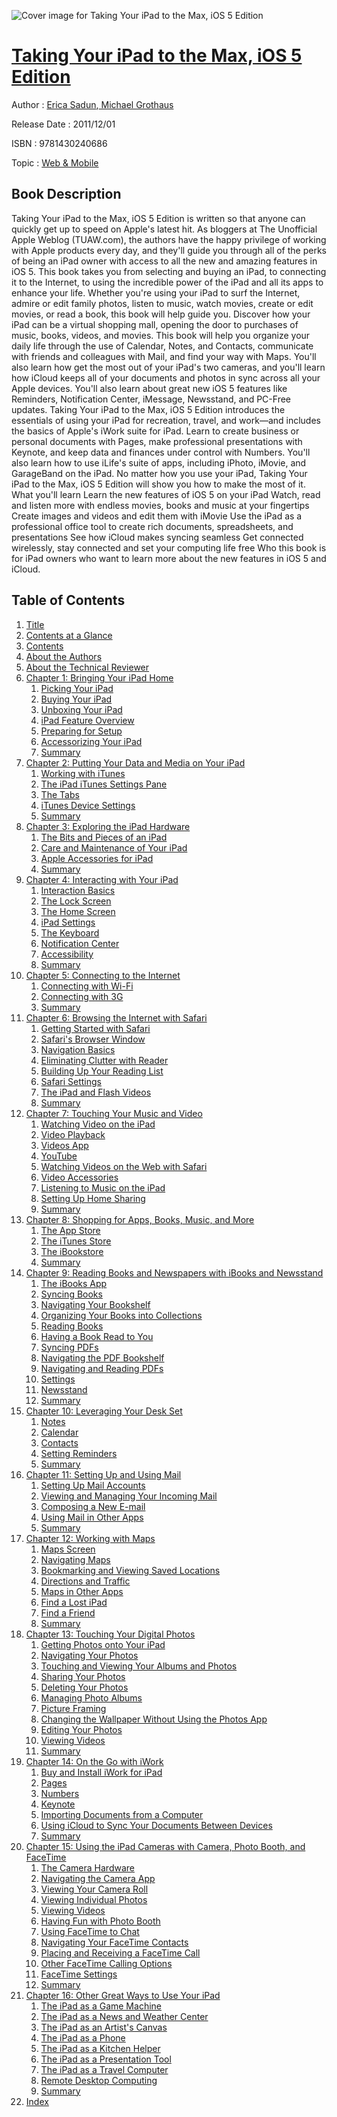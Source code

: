 ![Cover image for Taking Your iPad to the Max, iOS 5 Edition](https://imgdetail.ebookreading.net/cover/cover/web_mobile/EB9781430240686.jpg)

[Taking Your iPad to the Max, iOS 5 Edition](https://ebookreading.net/view/book/Taking+Your+iPad+to+the+Max%2C+iOS+5+Edition-EB9781430240686_1.html "Taking Your iPad to the Max, iOS 5 Edition")
====================================================================================================================

Author : [Erica Sadun](https://ebookreading.net/search/author/Erica+Sadun),[ Michael Grothaus](https://ebookreading.net/search/author/+Michael+Grothaus)

Release Date : 2011/12/01

ISBN : 9781430240686

Topic : [Web & Mobile](https://ebookreading.net/search/category/web-mobile)

Book Description
-----------------

Taking Your iPad to the Max, iOS 5 Edition is written so that anyone can quickly get up to speed on Apple's latest hit. As bloggers at The Unofficial Apple Weblog (TUAW.com), the authors have the happy privilege of working with Apple products every day, and they'll guide you through all of the perks of being an iPad owner with access to all the new and amazing features in iOS 5. This book takes you from selecting and buying an iPad, to connecting it to the Internet, to using the incredible power of the iPad and all its apps to enhance your life.
Whether you're using your iPad to surf the Internet, admire or edit family photos, listen to music, watch movies, create or edit movies, or read a book, this book will help guide you. Discover how your iPad can be a virtual shopping mall, opening the door to purchases of music, books, videos, and movies. This book will help you organize your daily life through the use of Calendar, Notes, and Contacts, communicate with friends and colleagues with Mail, and find your way with Maps. You'll also learn how get the most out of your iPad's two cameras, and you'll learn how iCloud keeps all of your documents and photos in sync across all your Apple devices. You'll also learn about great new iOS 5 features like Reminders, Notification Center, iMessage, Newsstand, and PC-Free updates.
Taking Your iPad to the Max, iOS 5 Edition introduces the essentials of using your iPad for recreation, travel, and work—and includes the basics of Apple's iWork suite for iPad. Learn to create business or personal documents with Pages, make professional presentations with Keynote, and keep data and finances under control with Numbers. You'll also learn how to use iLife's suite of apps, including iPhoto, iMovie, and GarageBand on the iPad.
No matter how you use your iPad, Taking Your iPad to the Max, iOS 5 Edition will show you how to make the most of it.
What you'll learn
Learn the new features of iOS 5 on your iPad
Watch, read and listen more with endless movies, books and music at your fingertips
Create images and videos and edit them with iMovie
Use the iPad as a professional office tool to create rich documents, spreadsheets, and presentations
See how iCloud makes syncing seamless
Get connected wirelessly, stay connected and set your computing life free
Who this book is for
iPad owners who want to learn more about the new features in iOS 5 and iCloud.
              
Table of Contents
-----------------

1. [Title](https://ebookreading.net/view/book/Taking+Your+iPad+to+the+Max%2C+iOS+5+Edition-EB9781430240686_2.html)
1. [Contents at a Glance](https://ebookreading.net/view/book/Taking+Your+iPad+to+the+Max%2C+iOS+5+Edition-EB9781430240686_4.html)
1. [Contents](https://ebookreading.net/view/book/Taking+Your+iPad+to+the+Max%2C+iOS+5+Edition-EB9781430240686_5.html)
1. [About the Authors](https://ebookreading.net/view/book/Taking+Your+iPad+to+the+Max%2C+iOS+5+Edition-EB9781430240686_6.html)
1. [About the Technical Reviewer](https://ebookreading.net/view/book/Taking+Your+iPad+to+the+Max%2C+iOS+5+Edition-EB9781430240686_7.html)
1. [Chapter 1: Bringing Your iPad Home](https://ebookreading.net/view/book/Taking+Your+iPad+to+the+Max%2C+iOS+5+Edition-EB9781430240686_8.html#ch1)
    1. [Picking Your iPad](https://ebookreading.net/view/book/Taking+Your+iPad+to+the+Max%2C+iOS+5+Edition-EB9781430240686_8.html#s000-000)
    1. [Buying Your iPad](https://ebookreading.net/view/book/Taking+Your+iPad+to+the+Max%2C+iOS+5+Edition-EB9781430240686_8.html#s006-006)
    1. [Unboxing Your iPad](https://ebookreading.net/view/book/Taking+Your+iPad+to+the+Max%2C+iOS+5+Edition-EB9781430240686_8.html#s009-009)
    1. [iPad Feature Overview](https://ebookreading.net/view/book/Taking+Your+iPad+to+the+Max%2C+iOS+5+Edition-EB9781430240686_8.html#s010-010)
    1. [Preparing for Setup](https://ebookreading.net/view/book/Taking+Your+iPad+to+the+Max%2C+iOS+5+Edition-EB9781430240686_8.html#s011-011)
    1. [Accessorizing Your iPad](https://ebookreading.net/view/book/Taking+Your+iPad+to+the+Max%2C+iOS+5+Edition-EB9781430240686_8.html#s015-015)
    1. [Summary](https://ebookreading.net/view/book/Taking+Your+iPad+to+the+Max%2C+iOS+5+Edition-EB9781430240686_8.html#s016-016)
1. [Chapter 2: Putting Your Data and Media on Your iPad](https://ebookreading.net/view/book/Taking+Your+iPad+to+the+Max%2C+iOS+5+Edition-EB9781430240686_9.html#ch2)
    1. [Working with iTunes](https://ebookreading.net/view/book/Taking+Your+iPad+to+the+Max%2C+iOS+5+Edition-EB9781430240686_9.html#s017-017)
    1. [The iPad iTunes Settings Pane](https://ebookreading.net/view/book/Taking+Your+iPad+to+the+Max%2C+iOS+5+Edition-EB9781430240686_9.html#s018-018)
    1. [The Tabs](https://ebookreading.net/view/book/Taking+Your+iPad+to+the+Max%2C+iOS+5+Edition-EB9781430240686_9.html#s022-022)
    1. [iTunes Device Settings](https://ebookreading.net/view/book/Taking+Your+iPad+to+the+Max%2C+iOS+5+Edition-EB9781430240686_9.html#s034-034)
    1. [Summary](https://ebookreading.net/view/book/Taking+Your+iPad+to+the+Max%2C+iOS+5+Edition-EB9781430240686_9.html#s036-036)
1. [Chapter 3: Exploring the iPad Hardware](https://ebookreading.net/view/book/Taking+Your+iPad+to+the+Max%2C+iOS+5+Edition-EB9781430240686_10.html#ch3)
    1. [The Bits and Pieces of an iPad](https://ebookreading.net/view/book/Taking+Your+iPad+to+the+Max%2C+iOS+5+Edition-EB9781430240686_10.html#s037-037)
    1. [Care and Maintenance of Your iPad](https://ebookreading.net/view/book/Taking+Your+iPad+to+the+Max%2C+iOS+5+Edition-EB9781430240686_10.html#s047-047)
    1. [Apple Accessories for iPad](https://ebookreading.net/view/book/Taking+Your+iPad+to+the+Max%2C+iOS+5+Edition-EB9781430240686_10.html#s050-050)
    1. [Summary](https://ebookreading.net/view/book/Taking+Your+iPad+to+the+Max%2C+iOS+5+Edition-EB9781430240686_10.html#s061-061)
1. [Chapter 4: Interacting with Your iPad](https://ebookreading.net/view/book/Taking+Your+iPad+to+the+Max%2C+iOS+5+Edition-EB9781430240686_11.html#ch4)
    1. [Interaction Basics](https://ebookreading.net/view/book/Taking+Your+iPad+to+the+Max%2C+iOS+5+Edition-EB9781430240686_11.html#s062-062)
    1. [The Lock Screen](https://ebookreading.net/view/book/Taking+Your+iPad+to+the+Max%2C+iOS+5+Edition-EB9781430240686_11.html#s065-065)
    1. [The Home Screen](https://ebookreading.net/view/book/Taking+Your+iPad+to+the+Max%2C+iOS+5+Edition-EB9781430240686_11.html#s066-066)
    1. [iPad Settings](https://ebookreading.net/view/book/Taking+Your+iPad+to+the+Max%2C+iOS+5+Edition-EB9781430240686_11.html#s070-070)
    1. [The Keyboard](https://ebookreading.net/view/book/Taking+Your+iPad+to+the+Max%2C+iOS+5+Edition-EB9781430240686_11.html#s071-071)
    1. [Notification Center](https://ebookreading.net/view/book/Taking+Your+iPad+to+the+Max%2C+iOS+5+Edition-EB9781430240686_11.html#s075-075)
    1. [Accessibility](https://ebookreading.net/view/book/Taking+Your+iPad+to+the+Max%2C+iOS+5+Edition-EB9781430240686_11.html#s078-078)
    1. [Summary](https://ebookreading.net/view/book/Taking+Your+iPad+to+the+Max%2C+iOS+5+Edition-EB9781430240686_11.html#s088-088)
1. [Chapter 5: Connecting to the Internet](https://ebookreading.net/view/book/Taking+Your+iPad+to+the+Max%2C+iOS+5+Edition-EB9781430240686_12.html#ch5)
    1. [Connecting with Wi-Fi](https://ebookreading.net/view/book/Taking+Your+iPad+to+the+Max%2C+iOS+5+Edition-EB9781430240686_12.html#s089-089)
    1. [Connecting with 3G](https://ebookreading.net/view/book/Taking+Your+iPad+to+the+Max%2C+iOS+5+Edition-EB9781430240686_12.html#s094-094)
    1. [Summary](https://ebookreading.net/view/book/Taking+Your+iPad+to+the+Max%2C+iOS+5+Edition-EB9781430240686_12.html#s0100-0100)
1. [Chapter 6: Browsing the Internet with Safari](https://ebookreading.net/view/book/Taking+Your+iPad+to+the+Max%2C+iOS+5+Edition-EB9781430240686_13.html#ch6)
    1. [Getting Started with Safari](https://ebookreading.net/view/book/Taking+Your+iPad+to+the+Max%2C+iOS+5+Edition-EB9781430240686_13.html#s0101-0101)
    1. [Safari&#39;s Browser Window](https://ebookreading.net/view/book/Taking+Your+iPad+to+the+Max%2C+iOS+5+Edition-EB9781430240686_13.html#s0102-0102)
    1. [Navigation Basics](https://ebookreading.net/view/book/Taking+Your+iPad+to+the+Max%2C+iOS+5+Edition-EB9781430240686_13.html#s0103-0103)
    1. [Eliminating Clutter with Reader](https://ebookreading.net/view/book/Taking+Your+iPad+to+the+Max%2C+iOS+5+Edition-EB9781430240686_13.html#s0116-0116)
    1. [Building Up Your Reading List](https://ebookreading.net/view/book/Taking+Your+iPad+to+the+Max%2C+iOS+5+Edition-EB9781430240686_13.html#s0117-0117)
    1. [Safari Settings](https://ebookreading.net/view/book/Taking+Your+iPad+to+the+Max%2C+iOS+5+Edition-EB9781430240686_13.html#s0118-0118)
    1. [The iPad and Flash Videos](https://ebookreading.net/view/book/Taking+Your+iPad+to+the+Max%2C+iOS+5+Edition-EB9781430240686_13.html#s0119-0119)
    1. [Summary](https://ebookreading.net/view/book/Taking+Your+iPad+to+the+Max%2C+iOS+5+Edition-EB9781430240686_13.html#s0120-0120)
1. [Chapter 7: Touching Your Music and Video](https://ebookreading.net/view/book/Taking+Your+iPad+to+the+Max%2C+iOS+5+Edition-EB9781430240686_14.html#ch7)
    1. [Watching Video on the iPad](https://ebookreading.net/view/book/Taking+Your+iPad+to+the+Max%2C+iOS+5+Edition-EB9781430240686_14.html#s0121-0121)
    1. [Video Playback](https://ebookreading.net/view/book/Taking+Your+iPad+to+the+Max%2C+iOS+5+Edition-EB9781430240686_14.html#s0122-0122)
    1. [Videos App](https://ebookreading.net/view/book/Taking+Your+iPad+to+the+Max%2C+iOS+5+Edition-EB9781430240686_14.html#s0123-0123)
    1. [YouTube](https://ebookreading.net/view/book/Taking+Your+iPad+to+the+Max%2C+iOS+5+Edition-EB9781430240686_14.html#s0127-0127)
    1. [Watching Videos on the Web with Safari](https://ebookreading.net/view/book/Taking+Your+iPad+to+the+Max%2C+iOS+5+Edition-EB9781430240686_14.html#s0131-0131)
    1. [Video Accessories](https://ebookreading.net/view/book/Taking+Your+iPad+to+the+Max%2C+iOS+5+Edition-EB9781430240686_14.html#s0132-0132)
    1. [Listening to Music on the iPad](https://ebookreading.net/view/book/Taking+Your+iPad+to+the+Max%2C+iOS+5+Edition-EB9781430240686_14.html#s0134-0134)
    1. [Setting Up Home Sharing](https://ebookreading.net/view/book/Taking+Your+iPad+to+the+Max%2C+iOS+5+Edition-EB9781430240686_14.html#s0141-0141)
    1. [Summary](https://ebookreading.net/view/book/Taking+Your+iPad+to+the+Max%2C+iOS+5+Edition-EB9781430240686_14.html#s0142-0142)
1. [Chapter 8: Shopping for Apps, Books, Music, and More](https://ebookreading.net/view/book/Taking+Your+iPad+to+the+Max%2C+iOS+5+Edition-EB9781430240686_15.html#ch8)
    1. [The App Store](https://ebookreading.net/view/book/Taking+Your+iPad+to+the+Max%2C+iOS+5+Edition-EB9781430240686_15.html#s0143-0143)
    1. [The iTunes Store](https://ebookreading.net/view/book/Taking+Your+iPad+to+the+Max%2C+iOS+5+Edition-EB9781430240686_15.html#s0146-0146)
    1. [The iBookstore](https://ebookreading.net/view/book/Taking+Your+iPad+to+the+Max%2C+iOS+5+Edition-EB9781430240686_15.html#s0150-0150)
    1. [Summary](https://ebookreading.net/view/book/Taking+Your+iPad+to+the+Max%2C+iOS+5+Edition-EB9781430240686_15.html#s0155-0155)
1. [Chapter 9: Reading Books and Newspapers with iBooks and Newsstand](https://ebookreading.net/view/book/Taking+Your+iPad+to+the+Max%2C+iOS+5+Edition-EB9781430240686_16.html#ch9)
    1. [The iBooks App](https://ebookreading.net/view/book/Taking+Your+iPad+to+the+Max%2C+iOS+5+Edition-EB9781430240686_16.html#s0156-0156)
    1. [Syncing Books](https://ebookreading.net/view/book/Taking+Your+iPad+to+the+Max%2C+iOS+5+Edition-EB9781430240686_16.html#s0157-0157)
    1. [Navigating Your Bookshelf](https://ebookreading.net/view/book/Taking+Your+iPad+to+the+Max%2C+iOS+5+Edition-EB9781430240686_16.html#s0160-0160)
    1. [Organizing Your Books into Collections](https://ebookreading.net/view/book/Taking+Your+iPad+to+the+Max%2C+iOS+5+Edition-EB9781430240686_16.html#s0161-0161)
    1. [Reading Books](https://ebookreading.net/view/book/Taking+Your+iPad+to+the+Max%2C+iOS+5+Edition-EB9781430240686_16.html#s0164-0164)
    1. [Having a Book Read to You](https://ebookreading.net/view/book/Taking+Your+iPad+to+the+Max%2C+iOS+5+Edition-EB9781430240686_16.html#s0173-0173)
    1. [Syncing PDFs](https://ebookreading.net/view/book/Taking+Your+iPad+to+the+Max%2C+iOS+5+Edition-EB9781430240686_16.html#s0174-0174)
    1. [Navigating the PDF Bookshelf](https://ebookreading.net/view/book/Taking+Your+iPad+to+the+Max%2C+iOS+5+Edition-EB9781430240686_16.html#s0175-0175)
    1. [Navigating and Reading PDFs](https://ebookreading.net/view/book/Taking+Your+iPad+to+the+Max%2C+iOS+5+Edition-EB9781430240686_16.html#s0176-0176)
    1. [Settings](https://ebookreading.net/view/book/Taking+Your+iPad+to+the+Max%2C+iOS+5+Edition-EB9781430240686_16.html#s0178-0178)
    1. [Newsstand](https://ebookreading.net/view/book/Taking+Your+iPad+to+the+Max%2C+iOS+5+Edition-EB9781430240686_16.html#s0179-0179)
    1. [Summary](https://ebookreading.net/view/book/Taking+Your+iPad+to+the+Max%2C+iOS+5+Edition-EB9781430240686_16.html#s0180-0180)
1. [Chapter 10: Leveraging Your Desk Set](https://ebookreading.net/view/book/Taking+Your+iPad+to+the+Max%2C+iOS+5+Edition-EB9781430240686_17.html#ch10)
    1. [Notes](https://ebookreading.net/view/book/Taking+Your+iPad+to+the+Max%2C+iOS+5+Edition-EB9781430240686_17.html#s0181-0181)
    1. [Calendar](https://ebookreading.net/view/book/Taking+Your+iPad+to+the+Max%2C+iOS+5+Edition-EB9781430240686_17.html#s0184-0184)
    1. [Contacts](https://ebookreading.net/view/book/Taking+Your+iPad+to+the+Max%2C+iOS+5+Edition-EB9781430240686_17.html#s0187-0187)
    1. [Setting Reminders](https://ebookreading.net/view/book/Taking+Your+iPad+to+the+Max%2C+iOS+5+Edition-EB9781430240686_17.html#s0191-0191)
    1. [Summary](https://ebookreading.net/view/book/Taking+Your+iPad+to+the+Max%2C+iOS+5+Edition-EB9781430240686_17.html#s0192-0192)
1. [Chapter 11: Setting Up and Using Mail](https://ebookreading.net/view/book/Taking+Your+iPad+to+the+Max%2C+iOS+5+Edition-EB9781430240686_18.html#ch11)
    1. [Setting Up Mail Accounts](https://ebookreading.net/view/book/Taking+Your+iPad+to+the+Max%2C+iOS+5+Edition-EB9781430240686_18.html#s0193-0193)
    1. [Viewing and Managing Your Incoming Mail](https://ebookreading.net/view/book/Taking+Your+iPad+to+the+Max%2C+iOS+5+Edition-EB9781430240686_18.html#s0197-0197)
    1. [Composing a New E-mail](https://ebookreading.net/view/book/Taking+Your+iPad+to+the+Max%2C+iOS+5+Edition-EB9781430240686_18.html#s0202-0202)
    1. [Using Mail in Other Apps](https://ebookreading.net/view/book/Taking+Your+iPad+to+the+Max%2C+iOS+5+Edition-EB9781430240686_18.html#s0203-0203)
    1. [Summary](https://ebookreading.net/view/book/Taking+Your+iPad+to+the+Max%2C+iOS+5+Edition-EB9781430240686_18.html#s0212-0212)
1. [Chapter 12: Working with Maps](https://ebookreading.net/view/book/Taking+Your+iPad+to+the+Max%2C+iOS+5+Edition-EB9781430240686_19.html#ch12)
    1. [Maps Screen](https://ebookreading.net/view/book/Taking+Your+iPad+to+the+Max%2C+iOS+5+Edition-EB9781430240686_19.html#s0213-0213)
    1. [Navigating Maps](https://ebookreading.net/view/book/Taking+Your+iPad+to+the+Max%2C+iOS+5+Edition-EB9781430240686_19.html#s0214-0214)
    1. [Bookmarking and Viewing Saved Locations](https://ebookreading.net/view/book/Taking+Your+iPad+to+the+Max%2C+iOS+5+Edition-EB9781430240686_19.html#s0220-0220)
    1. [Directions and Traffic](https://ebookreading.net/view/book/Taking+Your+iPad+to+the+Max%2C+iOS+5+Edition-EB9781430240686_19.html#s0223-0223)
    1. [Maps in Other Apps](https://ebookreading.net/view/book/Taking+Your+iPad+to+the+Max%2C+iOS+5+Edition-EB9781430240686_19.html#s0226-0226)
    1. [Find a Lost iPad](https://ebookreading.net/view/book/Taking+Your+iPad+to+the+Max%2C+iOS+5+Edition-EB9781430240686_19.html#s0231-0231)
    1. [Find a Friend](https://ebookreading.net/view/book/Taking+Your+iPad+to+the+Max%2C+iOS+5+Edition-EB9781430240686_19.html#s0232-0232)
    1. [Summary](https://ebookreading.net/view/book/Taking+Your+iPad+to+the+Max%2C+iOS+5+Edition-EB9781430240686_19.html#s0233-0233)
1. [Chapter 13: Touching Your Digital Photos](https://ebookreading.net/view/book/Taking+Your+iPad+to+the+Max%2C+iOS+5+Edition-EB9781430240686_20.html#ch13)
    1. [Getting Photos onto Your iPad](https://ebookreading.net/view/book/Taking+Your+iPad+to+the+Max%2C+iOS+5+Edition-EB9781430240686_20.html#s0234-0234)
    1. [Navigating Your Photos](https://ebookreading.net/view/book/Taking+Your+iPad+to+the+Max%2C+iOS+5+Edition-EB9781430240686_20.html#s0240-0240)
    1. [Touching and Viewing Your Albums and Photos](https://ebookreading.net/view/book/Taking+Your+iPad+to+the+Max%2C+iOS+5+Edition-EB9781430240686_20.html#s0241-0241)
    1. [Sharing Your Photos](https://ebookreading.net/view/book/Taking+Your+iPad+to+the+Max%2C+iOS+5+Edition-EB9781430240686_20.html#s0246-0246)
    1. [Deleting Your Photos](https://ebookreading.net/view/book/Taking+Your+iPad+to+the+Max%2C+iOS+5+Edition-EB9781430240686_20.html#s0247-0247)
    1. [Managing Photo Albums](https://ebookreading.net/view/book/Taking+Your+iPad+to+the+Max%2C+iOS+5+Edition-EB9781430240686_20.html#s0248-0248)
    1. [Picture Framing](https://ebookreading.net/view/book/Taking+Your+iPad+to+the+Max%2C+iOS+5+Edition-EB9781430240686_20.html#s0249-0249)
    1. [Changing the Wallpaper Without Using the Photos App](https://ebookreading.net/view/book/Taking+Your+iPad+to+the+Max%2C+iOS+5+Edition-EB9781430240686_20.html#s0250-0250)
    1. [Editing Your Photos](https://ebookreading.net/view/book/Taking+Your+iPad+to+the+Max%2C+iOS+5+Edition-EB9781430240686_20.html#s0251-0251)
    1. [Viewing Videos](https://ebookreading.net/view/book/Taking+Your+iPad+to+the+Max%2C+iOS+5+Edition-EB9781430240686_20.html#s0252-0252)
    1. [Summary](https://ebookreading.net/view/book/Taking+Your+iPad+to+the+Max%2C+iOS+5+Edition-EB9781430240686_20.html#s0255-0255)
1. [Chapter 14: On the Go with iWork](https://ebookreading.net/view/book/Taking+Your+iPad+to+the+Max%2C+iOS+5+Edition-EB9781430240686_21.html#ch14)
    1. [Buy and Install iWork for iPad](https://ebookreading.net/view/book/Taking+Your+iPad+to+the+Max%2C+iOS+5+Edition-EB9781430240686_21.html#s0256-0256)
    1. [Pages](https://ebookreading.net/view/book/Taking+Your+iPad+to+the+Max%2C+iOS+5+Edition-EB9781430240686_21.html#s0257-0257)
    1. [Numbers](https://ebookreading.net/view/book/Taking+Your+iPad+to+the+Max%2C+iOS+5+Edition-EB9781430240686_21.html#s0262-0262)
    1. [Keynote](https://ebookreading.net/view/book/Taking+Your+iPad+to+the+Max%2C+iOS+5+Edition-EB9781430240686_21.html#s0267-0267)
    1. [Importing Documents from a Computer](https://ebookreading.net/view/book/Taking+Your+iPad+to+the+Max%2C+iOS+5+Edition-EB9781430240686_21.html#s0272-0272)
    1. [Using iCloud to Sync Your Documents Between Devices](https://ebookreading.net/view/book/Taking+Your+iPad+to+the+Max%2C+iOS+5+Edition-EB9781430240686_21.html#s0273-0273)
    1. [Summary](https://ebookreading.net/view/book/Taking+Your+iPad+to+the+Max%2C+iOS+5+Edition-EB9781430240686_21.html#s0274-0274)
1. [Chapter 15: Using the iPad Cameras with Camera, Photo Booth, and FaceTime](https://ebookreading.net/view/book/Taking+Your+iPad+to+the+Max%2C+iOS+5+Edition-EB9781430240686_22.html#ch15)
    1. [The Camera Hardware](https://ebookreading.net/view/book/Taking+Your+iPad+to+the+Max%2C+iOS+5+Edition-EB9781430240686_22.html#s0275-0275)
    1. [Navigating the Camera App](https://ebookreading.net/view/book/Taking+Your+iPad+to+the+Max%2C+iOS+5+Edition-EB9781430240686_22.html#s0279-0279)
    1. [Viewing Your Camera Roll](https://ebookreading.net/view/book/Taking+Your+iPad+to+the+Max%2C+iOS+5+Edition-EB9781430240686_22.html#s0282-0282)
    1. [Viewing Individual Photos](https://ebookreading.net/view/book/Taking+Your+iPad+to+the+Max%2C+iOS+5+Edition-EB9781430240686_22.html#s0283-0283)
    1. [Viewing Videos](https://ebookreading.net/view/book/Taking+Your+iPad+to+the+Max%2C+iOS+5+Edition-EB9781430240686_22.html#s0284-0284)
    1. [Having Fun with Photo Booth](https://ebookreading.net/view/book/Taking+Your+iPad+to+the+Max%2C+iOS+5+Edition-EB9781430240686_22.html#s0285-0285)
    1. [Using FaceTime to Chat](https://ebookreading.net/view/book/Taking+Your+iPad+to+the+Max%2C+iOS+5+Edition-EB9781430240686_22.html#s0286-0286)
    1. [Navigating Your FaceTime Contacts](https://ebookreading.net/view/book/Taking+Your+iPad+to+the+Max%2C+iOS+5+Edition-EB9781430240686_22.html#s0289-0289)
    1. [Placing and Receiving a FaceTime Call](https://ebookreading.net/view/book/Taking+Your+iPad+to+the+Max%2C+iOS+5+Edition-EB9781430240686_22.html#s0293-0293)
    1. [Other FaceTime Calling Options](https://ebookreading.net/view/book/Taking+Your+iPad+to+the+Max%2C+iOS+5+Edition-EB9781430240686_22.html#s0294-0294)
    1. [FaceTime Settings](https://ebookreading.net/view/book/Taking+Your+iPad+to+the+Max%2C+iOS+5+Edition-EB9781430240686_22.html#s0295-0295)
    1. [Summary](https://ebookreading.net/view/book/Taking+Your+iPad+to+the+Max%2C+iOS+5+Edition-EB9781430240686_22.html#s0296-0296)
1. [Chapter 16: Other Great Ways to Use Your iPad](https://ebookreading.net/view/book/Taking+Your+iPad+to+the+Max%2C+iOS+5+Edition-EB9781430240686_23.html#ch16)
    1. [The iPad as a Game Machine](https://ebookreading.net/view/book/Taking+Your+iPad+to+the+Max%2C+iOS+5+Edition-EB9781430240686_23.html#s0297-0297)
    1. [The iPad as a News and Weather Center](https://ebookreading.net/view/book/Taking+Your+iPad+to+the+Max%2C+iOS+5+Edition-EB9781430240686_23.html#s0298-0298)
    1. [The iPad as an Artist&#39;s Canvas](https://ebookreading.net/view/book/Taking+Your+iPad+to+the+Max%2C+iOS+5+Edition-EB9781430240686_23.html#s0301-0301)
    1. [The iPad as a Phone](https://ebookreading.net/view/book/Taking+Your+iPad+to+the+Max%2C+iOS+5+Edition-EB9781430240686_23.html#s0304-0304)
    1. [The iPad as a Kitchen Helper](https://ebookreading.net/view/book/Taking+Your+iPad+to+the+Max%2C+iOS+5+Edition-EB9781430240686_23.html#s0305-0305)
    1. [The iPad as a Presentation Tool](https://ebookreading.net/view/book/Taking+Your+iPad+to+the+Max%2C+iOS+5+Edition-EB9781430240686_23.html#s0311-0311)
    1. [The iPad as a Travel Computer](https://ebookreading.net/view/book/Taking+Your+iPad+to+the+Max%2C+iOS+5+Edition-EB9781430240686_23.html#s0316-0316)
    1. [Remote Desktop Computing](https://ebookreading.net/view/book/Taking+Your+iPad+to+the+Max%2C+iOS+5+Edition-EB9781430240686_23.html#s0322-0322)
    1. [Summary](https://ebookreading.net/view/book/Taking+Your+iPad+to+the+Max%2C+iOS+5+Edition-EB9781430240686_23.html#s0326-0326)
1. [Index](https://ebookreading.net/view/book/Taking+Your+iPad+to+the+Max%2C+iOS+5+Edition-EB9781430240686_24.html#index)
